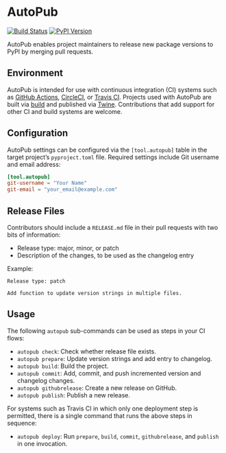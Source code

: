 # AutoPub

[![Build Status](https://img.shields.io/circleci/build/github/autopub/autopub)](https://circleci.com/gh/autopub/autopub) [![PyPI Version](https://img.shields.io/pypi/v/autopub)](https://pypi.org/project/autopub/)

AutoPub enables project maintainers to release new package versions to PyPI by merging pull requests.

## Environment

AutoPub is intended for use with continuous integration (CI) systems such as [GitHub Actions][], [CircleCI][], or [Travis CI][]. Projects used with AutoPub are built via [build][] and published via [Twine][]. Contributions that add support for other CI and build systems are welcome.

## Configuration

AutoPub settings can be configured via the `[tool.autopub]` table in the target project’s `pyproject.toml` file. Required settings include Git username and email address:

```toml
[tool.autopub]
git-username = "Your Name"
git-email = "your_email@example.com"
```

## Release Files

Contributors should include a `RELEASE.md` file in their pull requests with two bits of information:

* Release type: major, minor, or patch
* Description of the changes, to be used as the changelog entry

Example:

    Release type: patch

    Add function to update version strings in multiple files.

## Usage

The following `autopub` sub-commands can be used as steps in your CI flows:

* `autopub check`: Check whether release file exists.
* `autopub prepare`: Update version strings and add entry to changelog.
* `autopub build`: Build the project.
* `autopub commit`: Add, commit, and push incremented version and changelog changes.
* `autopub githubrelease`: Create a new release on GitHub.
* `autopub publish`: Publish a new release.

For systems such as Travis CI in which only one deployment step is permitted, there is a single command that runs the above steps in sequence:

* `autopub deploy`: Run `prepare`, `build`, `commit`, `githubrelease`, and `publish` in one invocation.


[GitHub Actions]: https://github.com/features/actions
[CircleCI]: https://circleci.com
[Travis CI]: https://travis-ci.org
[build]: https://pypa-build.readthedocs.io
[Twine]: https://twine.readthedocs.io/
